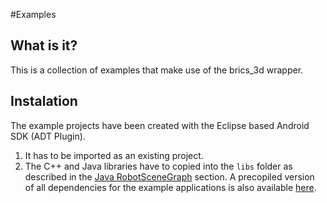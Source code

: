 #Examples

What is it?
-----------
 
This is a collection of examples that make use of the brics_3d wrapper.

Instalation
-----------

The example projects have been created with the Eclipse based Android SDK (ADT Plugin). 

1. It has to be imported as an existing project. 
2. The C++ and Java libraries have to copied into the `libs` folder as described in the
    [Java RobotSceneGraph](../java/README.md) section.
    A precopiled version of all dependencies for the example applications is also available 
    [here](http://www.best-of-robotics.org/brics_3d/downloads/libs_dependencies_for_zmq_rsg_android_demo.tar.gz).
 